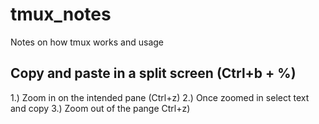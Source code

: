 # tmux_notes
Notes on how tmux works and usage

## Copy and paste in a split screen (Ctrl+b + %)
1.) Zoom in on the intended pane (Ctrl+z)
2.) Once zoomed in select text and copy
3.) Zoom out of the pange Ctrl+z)
